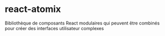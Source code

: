 # react-atomix
Bibliothèque de composants React modulaires qui peuvent être combinés pour créer des interfaces utilisateur complexes
